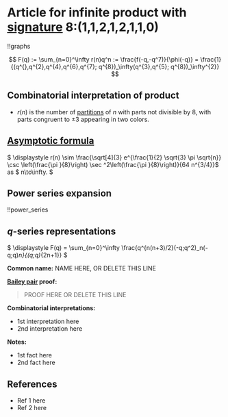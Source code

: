 # Article for infinite product with [signature](../product_signature.html) 8:(1,1,2,1,2,1,1,0) 

!!graphs

$$ F(q) := \sum_{n=0}^\infty r(n)q^n := \frac{f(-q,-q^7)}{\phi(-q)} = \frac{1}{(q^{},q^{2},q^{4},q^{6},q^{7}; q^{8})_\infty(q^{3},q^{5}; q^{8})_\infty^{2}} $$

## Combinatorial interpretation of product

- $r(n)$ is the number of [partitions](../partitions.html#integer_partitions) of $n$ with parts not divisible by 8, with parts congruent to $\pm 3$ appearing in two colors.

## [Asymptotic formula](../asymptotics.html)

$ \displaystyle r(n) \sim \frac{\sqrt[4]{3} e^{\frac{1}{2} \sqrt{3} \pi  \sqrt{n}} \csc \left(\frac{\pi }{8}\right) \sec ^2\left(\frac{\pi }{8}\right)}{64 n^{3/4}}$ as $ n\to\infty. $

## Power series expansion

!!power_series

## $q$-series representations

$ \displaystyle F(q) = \sum_{n=0}^\infty \frac{q^{n(n+3)/2}(-q;q^2)_n(-q;q)_n}{(q;q)_{2n+1}}  $

**Common name:** NAME HERE, OR DELETE THIS LINE

**[Bailey pair](../Bailey_pairs.html) proof:**
> PROOF HERE OR DELETE THIS LINE

**Combinatorial interpretations:**
- 1st interpretation here
- 2nd interpretation here
    
**Notes:**
- 1st fact here
- 2nd fact here

## References
- Ref 1 here
- Ref 2 here
